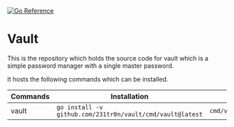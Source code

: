 [![Go Reference](https://pkg.go.dev/badge/github.com/231tr0n/vault.svg)](https://pkg.go.dev/github.com/231tr0n/vault)
# Vault
This is the repository which holds the source code for vault which is a simple password manager with a single master password.

It hosts the following commands which can be installed.

| Commands | Installation | Docs |
| -------- | ------------ | ---- |
| vault    | `go install -v github.com/231tr0n/vault/cmd/vault@latest` | `cmd/vault/README.md` |
